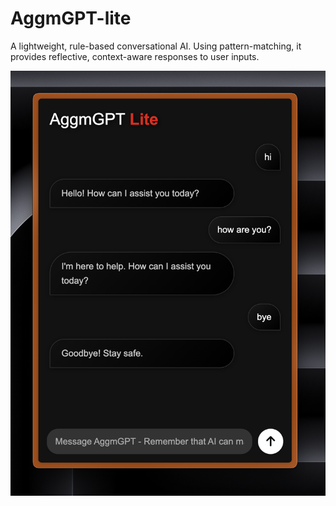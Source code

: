 # AggmGPT-lite
A lightweight, rule-based conversational AI. Using pattern-matching, it provides reflective, context-aware responses to user inputs. 

<img src="lite-example.png">
